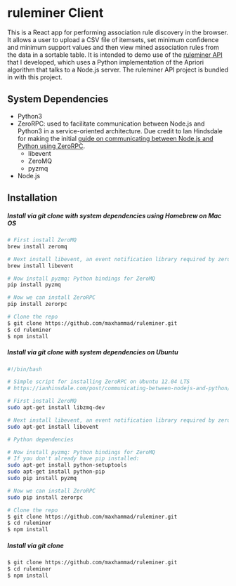 ruleminer Client
==========================================

This is a React app for performing association rule discovery in the browser. It allows a user to upload a CSV file of itemsets, set minimum confidence and minimum support values and then view mined association rules from the data in a sortable table. It is intended to demo use of the [ruleminer API](https://github.com/maxhammad/ruleminer) that I developed, which uses a Python implementation of the Apriori algorithm that talks to a Node.js server. The ruleminer API project is bundled in with this project. 

## System Dependencies
* Python3
* ZeroRPC: used to facilitate communication between Node.js and Python3 in a service-oriented architecture. Due credit to Ian Hindsdale for making the initial [guide on communicating between Node.js and Python using ZeroRPC](https://ianhinsdale.com/post/communicating-between-nodejs-and-python/).
   * libevent 
   * ZeroMQ
   * pyzmq
* Node.js


## Installation

##### Install via git clone with system dependencies using Homebrew on Mac OS
```bash
# First install ZeroMQ
brew install zeromq

# Next install libevent, an event notification library required by zerorpc
brew install libevent

# Now install pyzmq: Python bindings for ZeroMQ
pip install pyzmq

# Now we can install ZeroRPC
pip install zerorpc

# Clone the repo
$ git clone https://github.com/maxhammad/ruleminer.git
$ cd ruleminer
$ npm install
```


##### Install via git clone with system dependencies on Ubuntu 
```bash
#!/bin/bash

# Simple script for installing ZeroRPC on Ubuntu 12.04 LTS
# https://ianhinsdale.com/post/communicating-between-nodejs-and-python/

# First install ZeroMQ
sudo apt-get install libzmq-dev

# Next install libevent, an event notification library required by zerorpc
sudo apt-get install libevent

# Python dependencies

# Now install pyzmq: Python bindings for ZeroMQ
# If you don't already have pip installed:
sudo apt-get install python-setuptools
sudo apt-get install python-pip
sudo pip install pyzmq

# Now we can install ZeroRPC
sudo pip install zerorpc

# Clone the repo
$ git clone https://github.com/maxhammad/ruleminer.git
$ cd ruleminer
$ npm install
```

##### Install via git clone

```bash
$ git clone https://github.com/maxhammad/ruleminer.git
$ cd ruleminer
$ npm install
```